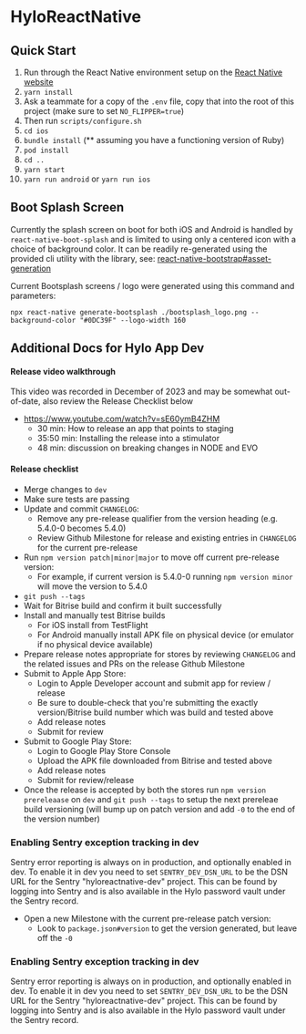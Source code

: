 # HyloReactNative

## Quick Start

1. Run through the React Native environment setup on the [React Native website](https://reactnative.dev/docs/environment-setup)
2. `yarn install`
3. Ask a teammate for a copy of the `.env` file, copy that into the root of this project (make sure to set `NO_FLIPPER=true`)
4. Then run `scripts/configure.sh`
5. `cd ios`
6. `bundle install` (** assuming you have a functioning version of Ruby)
7. `pod install`
8. `cd ..`
9. `yarn start`
10. `yarn run android` or `yarn run ios`

## Boot Splash Screen

Currently the splash screen on boot for both iOS and Android is handled by `react-native-boot-splash` and is limited to using only a centered icon with a choice of background color. It can be readily re-generated using the provided cli utility with the library, see: [react-native-bootstrap#asset-generation](https://github.com/zoontek/react-native-bootsplash#assets-generation)

Current Bootsplash screens / logo were generated using this command and parameters:

```
npx react-native generate-bootsplash ./bootsplash_logo.png --background-color "#0DC39F" --logo-width 160
```

## Additional Docs for Hylo App Dev

#### Release video walkthrough

This video was recorded in December of 2023 and may be somewhat out-of-date, also review the Release Checklist below

- https://www.youtube.com/watch?v=sE60ymB4ZHM
  - 30 min: How to release an app that points to staging
  - 35:50 min: Installing the release into a stimulator
  - 48 min: discussion on breaking changes in NODE and EVO

#### Release checklist

- Merge changes to `dev`
- Make sure tests are passing
- Update and commit `CHANGELOG`:
  - Remove any pre-release qualifier from the version heading (e.g. 5.4.0-0 becomes 5.4.0)
  - Review Github Milestone for release and existing entries in `CHANGELOG` for the current pre-release
- Run `npm version patch|minor|major` to move off current pre-release version:
  - For example, if current version is 5.4.0-0 running `npm version minor` will move the version to 5.4.0
- `git push --tags`
- Wait for Bitrise build and confirm it built successfully
- Install and manually test Bitrise builds
  - For iOS install from TestFlight
  - For Android manually install APK file on physical device (or emulator if no physical device available)
- Prepare release notes appropriate for stores by reviewing `CHANGELOG` and the related issues and PRs on the release Github Milestone
- Submit to Apple App Store:
  - Login to Apple Developer account and submit app for review / release
  - Be sure to double-check that you're submitting the exactly version/Bitrise build number which was build and tested above
  - Add release notes
  - Submit for review
- Submit to Google Play Store:
  - Login to Google Play Store Console 
  - Upload the APK file downloaded from Bitrise and tested above
  - Add release notes
  - Submit for review/release
- Once the release is accepted by both the stores run `npm version prereleaase` on `dev` and `git push --tags` to setup the next prereleae build versioning (will bump up on patch version and add `-0` to the end of the version number)

### Enabling Sentry exception tracking in dev

Sentry error reporting is always on in production, and optionally enabled in dev. To enable it in dev you need to set `SENTRY_DEV_DSN_URL` to be the DSN URL for the Sentry "hyloreactnative-dev" project. This can be found by logging into Sentry and is also available in the Hylo password vault under the Sentry record.

- Open a new Milestone with the current pre-release patch version:
  - Look to `package.json#version` to get the version generated, but leave off the `-0`
  
### Enabling Sentry exception tracking in dev

Sentry error reporting is always on in production, and optionally enabled in dev. To enable it in dev you need to set `SENTRY_DEV_DSN_URL` to be the DSN URL for the Sentry "hyloreactnative-dev" project. This can be found by logging into Sentry and is also available in the Hylo password vault under the Sentry record.
